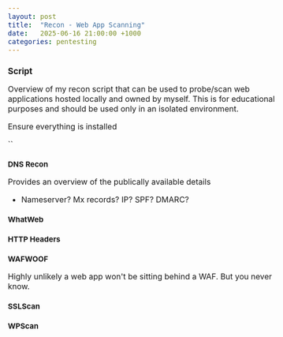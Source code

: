```yaml
---
layout: post
title:  "Recon - Web App Scanning"
date:   2025-06-16 21:00:00 +1000
categories: pentesting
---
```


<style>
  body { font-size: 16px; }
  body {font-family: 'Inter', sans-serif}
  h1 { font-size: 19px !important; }
  h2 { font-size: 17px !important; }
  h3 { font-size: 15px !important; }
</style>

## Script

Overview of my recon script that can be used to probe/scan web applications hosted locally and owned by myself. This is for educational purposes and should be used only in an isolated environment.

Ensure everything is installed

``

### DNS Recon
Provides an overview of the publically available details
- Nameserver? Mx records? IP? SPF? DMARC?

### WhatWeb

### HTTP Headers

### WAFWOOF
Highly unlikely a web app won't be sitting behind a WAF. But you never know.

### SSLScan

### WPScan